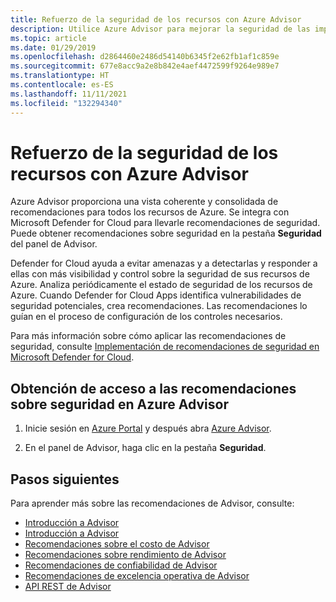 ```yaml
---
title: Refuerzo de la seguridad de los recursos con Azure Advisor
description: Utilice Azure Advisor para mejorar la seguridad de las implementaciones de Azure.
ms.topic: article
ms.date: 01/29/2019
ms.openlocfilehash: d2864460e2486d54140b6345f2e62fb1af1c859e
ms.sourcegitcommit: 677e8acc9a2e8b842e4aef4472599f9264e989e7
ms.translationtype: HT
ms.contentlocale: es-ES
ms.lasthandoff: 11/11/2021
ms.locfileid: "132294340"
---
```

# <a name="make-resources-more-secure-with-azure-advisor"></a>Refuerzo de la seguridad de los recursos con Azure Advisor

Azure Advisor proporciona una vista coherente y consolidada de recomendaciones para todos los recursos de Azure. Se integra con Microsoft Defender for Cloud para llevarle recomendaciones de seguridad. Puede obtener recomendaciones sobre seguridad en la pestaña **Seguridad** del panel de Advisor.

Defender for Cloud ayuda a evitar amenazas y a detectarlas y responder a ellas con más visibilidad y control sobre la seguridad de sus recursos de Azure. Analiza periódicamente el estado de seguridad de los recursos de Azure. Cuando Defender for Cloud Apps identifica vulnerabilidades de seguridad potenciales, crea recomendaciones. Las recomendaciones lo guían en el proceso de configuración de los controles necesarios. 

Para más información sobre cómo aplicar las recomendaciones de seguridad, consulte [Implementación de recomendaciones de seguridad en Microsoft Defender for Cloud](../security-center/security-center-recommendations.md).

## <a name="how-to-access-security-recommendations-in-azure-advisor"></a>Obtención de acceso a las recomendaciones sobre seguridad en Azure Advisor

1. Inicie sesión en [Azure Portal](https://portal.azure.com) y después abra [Azure Advisor](https://aka.ms/azureadvisordashboard).

2.  En el panel de Advisor, haga clic en la pestaña **Seguridad**.

## <a name="next-steps"></a>Pasos siguientes

Para aprender más sobre las recomendaciones de Advisor, consulte:
* [Introducción a Advisor](advisor-overview.md)
* [Introducción a Advisor](advisor-get-started.md)
* [Recomendaciones sobre el costo de Advisor](advisor-cost-recommendations.md)
* [Recomendaciones sobre rendimiento de Advisor](advisor-performance-recommendations.md)
* [Recomendaciones de confiabilidad de Advisor](advisor-high-availability-recommendations.md)
* [Recomendaciones de excelencia operativa de Advisor](advisor-operational-excellence-recommendations.md)
* [API REST de Advisor](/rest/api/advisor/)
 
